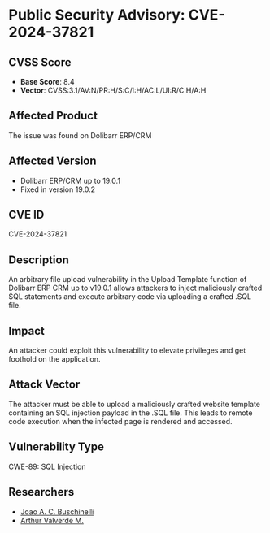 # Public Security Advisory: CVE-2024-37821

## CVSS Score
- **Base Score**: 8.4
- **Vector**: CVSS:3.1/AV:N/PR:H/S:C/I:H/AC:L/UI:R/C:H/A:H

## Affected Product
The issue was found on Dolibarr ERP/CRM

## Affected Version
- Dolibarr ERP/CRM up to 19.0.1
- Fixed in version 19.0.2

## CVE ID
CVE-2024-37821

## Description
An arbitrary file upload vulnerability in the Upload Template function of Dolibarr ERP CRM up to v19.0.1 allows attackers to inject maliciously crafted SQL statements and execute arbitrary code via uploading a crafted .SQL file.

## Impact
An attacker could exploit this vulnerability to elevate privileges and get foothold on the application.

## Attack Vector

The attacker must be able to upload a maliciously crafted website template containing an SQL injection payload in the .SQL file. This leads to remote code execution when the infected page is rendered and accessed.

## Vulnerability Type
CWE-89: SQL Injection

## Researchers
- [Joao A. C. Buschinelli](https://www.linkedin.com/in/jo%C3%A3o-corr%C3%AAa-buschinelli-14bb59166/)
- [Arthur Valverde M.](https://www.linkedin.com/in/uartuo/)
